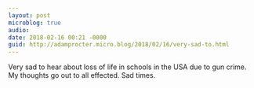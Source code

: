 ```yaml
---
layout: post
microblog: true
audio: 
date: 2018-02-16 00:21 -0000
guid: http://adamprocter.micro.blog/2018/02/16/very-sad-to.html
---
```

Very sad to hear about loss of life in schools in the USA due to gun crime. My thoughts go out to all effected. Sad times. 
